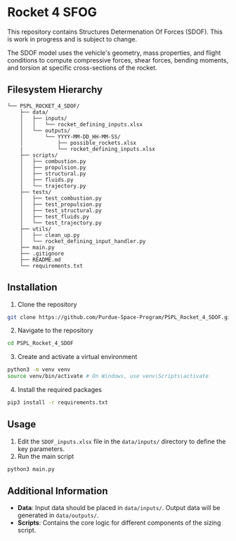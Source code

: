 # Rocket 4 SFOG

This repository contains Structures Determenation Of Forces (SDOF). This is work in progress and is subject to change.

The SDOF model uses the vehicle's geometry, mass properties, and flight conditions to compute compressive forces, shear forces, bending moments, and torsion at specific cross-sections of the rocket.

## Filesystem Hierarchy

```plaintext
└── PSPL_ROCKET_4_SDOF/
    ├── data/
    │   ├── inputs/
    │   │   └── rocket_defining_inputs.xlsx
    │   └── outputs/
    │       └── YYYY-MM-DD_HH-MM-SS/
    │           ├── possible_rockets.xlsx
    |           └── rocket_defining_inputs.xlsx
    ├── scripts/
    │   ├── combustion.py
    │   ├── propulsion.py
    │   ├── structural.py
    │   ├── fluids.py
    │   └── trajectory.py
    ├── tests/
    │   ├── test_combustion.py
    │   ├── test_propulsion.py
    │   ├── test_structural.py
    │   ├── test_fluids.py
    │   └── test_trajectory.py
    ├── utils/
    │   ├── clean_up.py
    │   └── rocket_defining_input_handler.py
    ├── main.py
    ├── .gitignore
    ├── README.md
    └── requirements.txt

```

## Installation

1. Clone the repository

```bash
git clone https://github.com/Purdue-Space-Program/PSPL_Rocket_4_SDOF.git
```

2. Navigate to the repository

```bash
cd PSPL_Rocket_4_SDOF
```

3. Create and activate a virtual environment

```bash
python3 -m venv venv
source venv/bin/activate # On Windows, use venv\Scripts\activate
```

4. Install the required packages

```bash
pip3 install -r requirements.txt
```

## Usage

1. Edit the `SDOF_inputs.xlsx` file in the `data/inputs/` directory to define the key parameters.
2. Run the main script

```bash
python3 main.py
```

## Additional Information

- **Data**: Input data should be placed in `data/inputs/`. Output data will be generated in `data/outputs/`.
- **Scripts**: Contains the core logic for different components of the sizing script.
